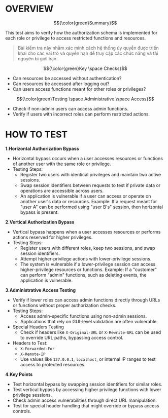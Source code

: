# OVERVIEW #

$${\color{green}Summary}$$

This test aims to verify how the authorization schema is implemented for each role or privilege to access restricted functions and resources.

>Bài kiểm tra này nhằm xác minh cách hệ thống ủy quyền được triển khai cho các vai trò và quyền hạn để truy cập các chức năng và tài nguyên bị giới hạn.

$${\color{green}Key \space Checks}$$

- Can resources be accessed without authentication?
- Can resources be accessed after logging out?
- Can users access functions meant for other roles or privileges?

$${\color{green}Testing \space Administrative \space Access}$$

- Check if non-admin users can access admin functions.
- Verify if users with incorrect roles can perform restricted actions.

# HOW TO TEST #

**1.Horizontal Authorization Bypass**

- Horizontal bypass occurs when a user accesses resources or functions of another user with the same role or privilege.
- Testing Steps:
  - Register two users with identical privileges and maintain two active sessions.
  - Swap session identifiers between requests to test if private data or operations are accessible across users.
  - An application is vulnerable if a user can access or operate on another user's data or resources.
Example: If a request meant for "user A" can be performed using "user B's" session, then horizontal bypass is present.

**2.Vertical Authorization Bypass**
- Vertical bypass happens when a user accesses resources or performs actions reserved for higher privileges.
- Testing Steps:
  - Register users with different roles, keep two sessions, and swap session identifiers.
  - Attempt higher-privilege actions with lower-privilege sessions.
  - The system is vulnerable if a lower-privilege session can access higher-privilege resources or functions.
Example: If a "customer" can perform "admin" functions, such as deleting events, the application is vulnerable.

**3.Administrative Access Testing**
- Verify if lower roles can access admin functions directly through URLs or functions without proper authorization checks.
- Testing Steps:
  - Access admin-specific functions using non-admin sessions.
  - Applications that rely on GUI-level validation are often vulnerable.
- Special Headers Testing
  - Check if headers like `X-Original-URL` or `X-Rewrite-URL` can be used to override URL paths, bypassing access control.
- Headers to Test:
  - `X-Forwarded-For`
  - `X-Remote-IP`
  - Use values like `127.0.0.1`, `localhost`, or internal IP ranges to test access to protected resources.
  
**4.Key Points**
- Test horizontal bypass by swapping session identifiers for similar roles.
- Test vertical bypass by accessing higher privilege functions with lower privilege sessions.
- Check admin access vulnerabilities through direct URL manipulation.
- Test for special header handling that might override or bypass access controls.
